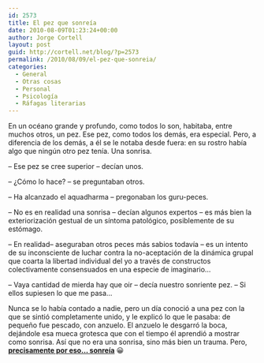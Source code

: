 ```yaml
---
id: 2573
title: El pez que sonreía
date: 2010-08-09T01:23:24+00:00
author: Jorge Cortell
layout: post
guid: http://cortell.net/blog/?p=2573
permalink: /2010/08/09/el-pez-que-sonreia/
categories:
  - General
  - Otras cosas
  - Personal
  - Psicología
  - Ráfagas literarias
---
```

En un océano grande y profundo, como todos lo son, habitaba, entre muchos otros, un pez. Ese pez, como todos los demás, era especial. Pero, a diferencia de los demás, a él se le notaba desde fuera: en su rostro había algo que ningún otro pez tenía. Una sonrisa.

– Ese pez se cree superior – decían unos.
  
– ¿Cómo lo hace? – se preguntaban otros.
  
– Ha alcanzado el aquadharma – pregonaban los guru-peces.
  
– No es en realidad una sonrisa – decían algunos expertos – es más bien la exteriorización gestual de un síntoma patológico, posiblemente de su estómago.
  
– En realidad– aseguraban otros peces más sabios todavía – es un intento de su inconsciente de luchar contra la no-aceptación de la dinámica grupal que coarta la libertad individual del yo a través de constructos colectivamente consensuados en una especie de imaginario&#8230;

– Vaya cantidad de mierda hay que oir – decía nuestro sonriente pez. – Si ellos supiesen lo que me pasa&#8230;

Nunca se lo había contado a nadie, pero un día conoció a una pez con la que se sintió completamente unido, y le explicó lo que le pasaba: de pequeño fue pescado, con anzuelo. El anzuelo le desgarró la boca, dejándole esa mueca grotesca que con el tiempo él aprendió a mostrar como sonrisa. Así que no era una sonrisa, sino más bien un trauma. Pero, <span style="text-decoration: underline"><strong>precisamente por eso&#8230; sonreía</strong></span> 😀
